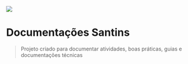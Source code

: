 <img src="https://media.licdn.com/dms/image/C4E0BAQEl3bP-rcGOvw/company-logo_200_200/0?e=2159024400&amp;v=beta&amp;t=4XZiTnS8Q3c_0ctw64kGH5XG12NB6VCD3PUGRnCDuTE">

# Documentações Santins

> Projeto criado para documentar atividades, boas práticas, guias e documentações técnicas 